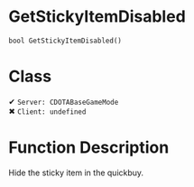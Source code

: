 # GetStickyItemDisabled
```
bool GetStickyItemDisabled()
```
# Class
✔ `Server: CDOTABaseGameMode`  
✖ `Client: undefined`  

# Function Description
Hide the sticky item in the quickbuy.
